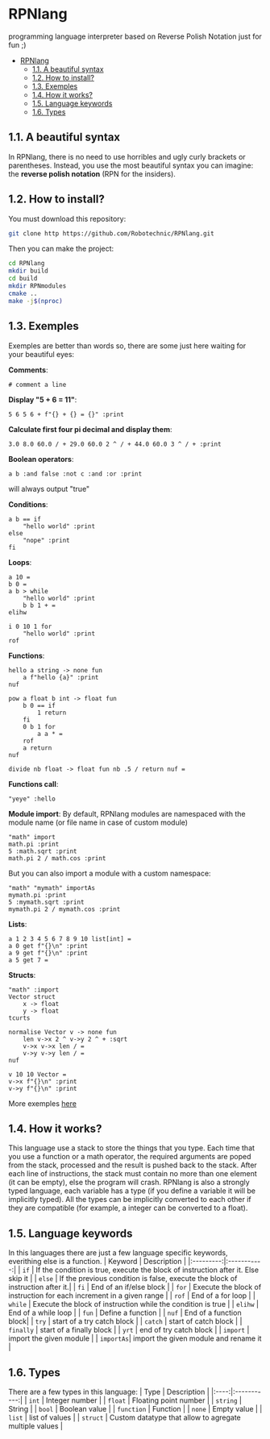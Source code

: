 # RPNlang

programming language interpreter based on Reverse Polish Notation just for fun ;)

- [RPNlang](#rpnlang)
	- [1.1. A beautiful syntax](#11-a-beautiful-syntax)
	- [1.2. How to install?](#12-how-to-install)
	- [1.3. Exemples](#13-exemples)
	- [1.4. How it works?](#14-how-it-works)
	- [1.5. Language keywords](#15-language-keywords)
	- [1.6. Types](#16-types)

## 1.1. A beautiful syntax

In RPNlang, there is no need to use horribles and ugly curly brackets or parentheses. Instead, you use the most beautiful syntax you can imagine: the **reverse polish notation** (RPN for the insiders).

## 1.2. How to install?

You must download this repository:

```sh
git clone http https://github.com/Robotechnic/RPNlang.git
```

Then you can make the project:

```sh
cd RPNlang
mkdir build
cd build
mkdir RPNmodules
cmake ..
make -j$(nproc)
```

## 1.3. Exemples

Exemples are better than words so, there are some just here waiting for your beautiful eyes:

**Comments**:

```RPNlang
# comment a line
```

**Display "5 + 6 = 11"**:

```RPNlang
5 6 5 6 + f"{} + {} = {}" :print
```

**Calculate first four pi decimal and display them**:

```RPNlang
3.0 8.0 60.0 / + 29.0 60.0 2 ^ / + 44.0 60.0 3 ^ / + :print
```

**Boolean operators**:

```RPNlang
a b :and false :not c :and :or :print
```

will always output "true"

**Conditions**:

```RPNlang
a b == if
	"hello world" :print 
else
	"nope" :print
fi
```

**Loops**:

```RPNlang
a 10 =
b 0 =
a b > while
	"hello world" :print
	b b 1 + =
elihw
```

```RPNlang
i 0 10 1 for
	"hello world" :print
rof
```

**Functions**:

```RPNlang
hello a string -> none fun
	a f"hello {a}" :print
nuf
```

```RPNlang
pow a float b int -> float fun
	b 0 == if
		1 return
	fi
	0 b 1 for
		a a * =
	rof
	a return
nuf
```

```RPNlang
divide nb float -> float fun nb .5 / return nuf =
```

**Functions call**:

```RPNlang
"yeye" :hello
```

**Module import**:
By default, RPNlang modules are namespaced with the module name (or file name in case of custom module)

```RPNlang
"math" import
math.pi :print
5 :math.sqrt :print
math.pi 2 / math.cos :print
```

But you can also import a module with a custom namespace:

```RPNlang
"math" "mymath" importAs
mymath.pi :print
5 :mymath.sqrt :print
mymath.pi 2 / mymath.cos :print
```

**Lists**:

```RPNlang
a 1 2 3 4 5 6 7 8 9 10 list[int] =
a 0 get f"{}\n" :print
a 9 get f"{}\n" :print
a 5 get 7 =
```

**Structs**:

```RPNlang
"math" :import
Vector struct
	x -> float
	y -> float
tcurts

normalise Vector v -> none fun
	len v->x 2 ^ v->y 2 ^ + :sqrt
	v->x v->x len / =
	v->y v->y len / =
nuf

v 10 10 Vector =
v->x f"{}\n" :print
v->y f"{}\n" :print
```

More exemples [here](https://github.com/Robotechnic/RPNlang/tree/master/examples)

## 1.4. How it works?

This language use a stack to store the things that you type. Each time that you use a function or a math operator, the required arguments are poped from the stack, processed and the result is pushed back to the stack. After each line of instructions, the stack must contain no more than one element (it can be empty), else the program will crash.
RPNlang is also a strongly typed language, each variable has a type (if you define a variable it will be implicitly typed). All the types can be implicitly converted to each other if they are compatible (for example, a integer can be converted to a float).

## 1.5. Language keywords

In this languages there are just a few language specific keywords, everithing else is a function.
| Keyword   | Description |
|:---------:|:-----------:|
|  `if`     | If the condition is true, execute the block of instruction after it. Else skip it |
| `else`    | If the previous condition is false, execute the block of instruction after it.|
|  `fi`     | End of an if/else block |
|  `for`    | Execute the block of instruction for each increment in a given range |
|  `rof`    | End of a for loop |
|  `while`  | Execute the block of instruction while the condition is true |
|  `elihw`  | End of a while loop |
|  `fun`    | Define a function |
|  `nuf`    | End of a function block|
| `try`     | start of a try catch block |
| `catch`   | start of catch block |
| `finally` | start of a finally block |
| `yrt`     | end of try catch block |
| `import`  | import the given module |
| `importAs`| import the given module and rename it |

## 1.6. Types

There are a few types in this language:
| Type | Description |
|:----:|:-----------:|
| `int` | Integer number |
| `float` | Floating point number |
| `string` | String |
| `bool` | Boolean value |
| `function` | Function |
| `none` | Empty value |
| `list` | list of values |
| `struct` | Custom datatype that allow to agregate multiple values |
